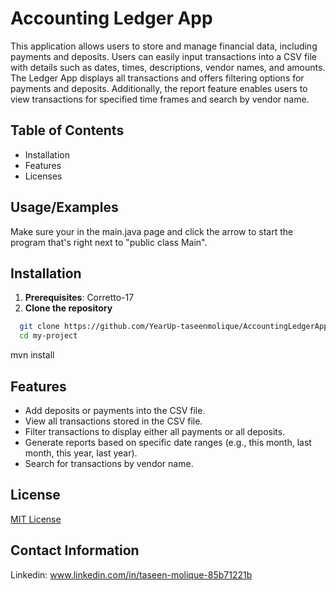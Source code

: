 # Accounting Ledger App

This application allows users to store and manage financial data, including payments and deposits. Users can easily input transactions into a CSV file with details such as dates, times, descriptions, vendor names, and amounts. The Ledger App displays all transactions and offers filtering options for payments and deposits. Additionally, the report feature enables users to view transactions for specified time frames and search by vendor name.
## Table of Contents

- Installation
- Features
- Licenses

## Usage/Examples

Make sure your in the main.java page and click the arrow to start the program that's right next to "public class Main".


## Installation

1. **Prerequisites**: Corretto-17
2. **Clone the repository**
```bash
  git clone https://github.com/YearUp-taseenmolique/AccountingLedgerApp.git
  cd my-project
```

mvn install
    
## Features

- Add deposits or payments into the CSV file.
- View all transactions stored in the CSV file.
- Filter transactions to display either all payments or all deposits.
- Generate reports based on specific date ranges (e.g., this month, last month, this year, last year).
- Search for transactions by vendor name.


## License

[MIT License](https://choosealicense.com/licenses/mit/)


## Contact Information

Linkedin: www.linkedin.com/in/taseen-molique-85b71221b
